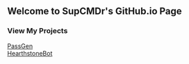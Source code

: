 ## Welcome to SupCMDr's GitHub.io Page

### View My Projects
[PassGen](https://github.com/SupCMDr/PassGen)    
[HearthstoneBot](https://github.com/SupCMDr/HearthstoneBot)
